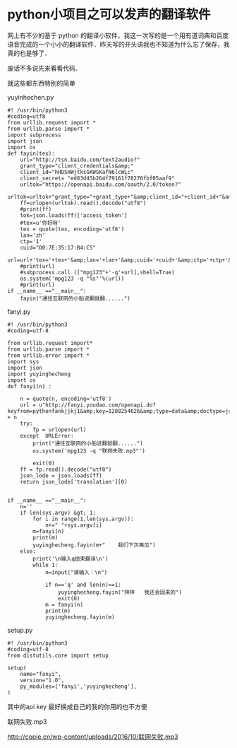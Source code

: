 # python小项目之可以发声的翻译软件

网上有不少的基于 python 的翻译小软件，我这一次写的是一个用有道词典和百度语音完成的一个小小的翻译软件．昨天写的开头语我也不知道为什么忘了保存，我真的也是够了．

废话不多说先来看看代码．

就这些都东西特别的简单

yuyinhechen.py

    #! /usr/bin/python3
    #coding=utf8
    from urllib.request import *
    from urllib.parse import *
    import subprocess
    import json
    import os
    def fayin(tex):
        url="http://tsn.baidu.com/text2audio?"
        grant_type="client_credentials&amp;"
        client_id="hHDSHWjtksGKWSKafN6lcWLc"
        client_secret= "ed83d45b264f79161f78276fbf05aaf9"
        urltok="https://openapi.baidu.com/oauth/2.0/token?"
        urltok=urltok+"grant_type="+grant_type+"&amp;client_id="+client_id+"&amp;client_secret="+client_secret
        ff=urlopen(urltok).read().decode("utf8")
        #print(ff)
        tok=json.loads(ff)['access_token']
        #tex=u'你好呀'
        tex = quote(tex, encoding='utf8')
        lan='zh'
        ctp='1'
        cuid="D0:7E:35:17:B4:C5"
        url=url+'tex='+tex+'&amp;lan='+lan+'&amp;cuid='+cuid+'&amp;ctp='+ctp+'&amp;tok='+tok
        #print(url)
        #subprocess.call (["mpg123"+'-q'+url],shell=True)
        os.system('mpg123 -q "%s"'%(url))
        #print(url)
    if __name__ =="__main__":
        fayin("通往互联网的小船说翻就翻......")


fanyi.py

    #! /usr/bin/python3
    #coding=utf-8

    from urllib.request import*
    from urllib.parse import *
    from urllib.error import *
    import sys
    import json
    import yuyinghecheng
    import os
    def fanyi(n) :

        n = quote(n, encoding='utf8')
        url = u"http://fanyi.youdao.com/openapi.do?keyfrom=pythonfankjjkj1&amp;key=1288254626&amp;type=data&amp;doctype=json&amp;version=1.1&amp;q=" + n
        try:
            fp = urlopen(url)
        except  URLError:
            print("通往互联网的小船说翻就翻......")
            os.system('mpg123 -q "联网失败.mp3"')

            exit(0)
        ff = fp.read().decode("utf8")
        json_lode = json.loads(ff)
        return json_lode['translation'][0]


    if __name__ =="__main__":
        n=''
        if len(sys.argv) &gt; 1:
            for i in range(1,len(sys.argv)):
                n+=" "+sys.argv[i]
            m=fanyi(n)
            print(m)
            yuyinghecheng.fayin(m+"    我们下次再见")
        else:
            print('\n输入q结束翻译\n')
            while 1:
                n=input("请输入：\n")

                if n=='q' and len(n)==1:
                    yuyinghecheng.fayin("拜拜   我还会回来的")
                    exit(0)
                m = fanyi(n)
                print(m)
                yuyinghecheng.fayin(m)


setup.py

    #! /usr/bin/python3
    #coding=utf-8
    from distutils.core import setup

    setup(
        name="fanyi",
        version="1.0",
        py_modules=['fanyi','yuyinghecheng'],
    )

其中的api key 最好换成自己的我的你用的也不方便

联网失败.mp3

http://copie.cn/wp-content/uploads/2016/10/联网失败.mp3